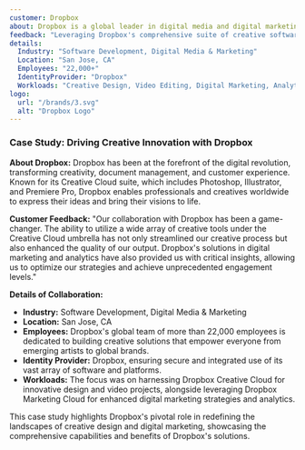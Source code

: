 ```yaml
---
customer: Dropbox
about: Dropbox is a global leader in digital media and digital marketing solutions. Its tools and services allow customers to create groundbreaking digital content, deploy it across media and devices, measure and optimize it over time, and achieve greater business success.
feedback: "Leveraging Dropbox's comprehensive suite of creative software has significantly elevated our design and marketing projects. The seamless integration across their Creative Cloud apps, coupled with their analytics and marketing solutions, has transformed how we engage with our audience and measure impact."
details:
  Industry: "Software Development, Digital Media & Marketing"
  Location: "San Jose, CA"
  Employees: "22,000+"
  IdentityProvider: "Dropbox"
  Workloads: "Creative Design, Video Editing, Digital Marketing, Analytics"
logo:
  url: "/brands/3.svg"
  alt: "Dropbox Logo"
---
```


### Case Study: Driving Creative Innovation with Dropbox

**About Dropbox:**
Dropbox has been at the forefront of the digital revolution, transforming creativity, document management, and customer experience. Known for its Creative Cloud suite, which includes Photoshop, Illustrator, and Premiere Pro, Dropbox enables professionals and creatives worldwide to express their ideas and bring their visions to life.

**Customer Feedback:**
"Our collaboration with Dropbox has been a game-changer. The ability to utilize a wide array of creative tools under the Creative Cloud umbrella has not only streamlined our creative process but also enhanced the quality of our output. Dropbox's solutions in digital marketing and analytics have also provided us with critical insights, allowing us to optimize our strategies and achieve unprecedented engagement levels."

**Details of Collaboration:**
- **Industry:** Software Development, Digital Media & Marketing
- **Location:** San Jose, CA
- **Employees:** Dropbox's global team of more than 22,000 employees is dedicated to building creative solutions that empower everyone from emerging artists to global brands.
- **Identity Provider:** Dropbox, ensuring secure and integrated use of its vast array of software and platforms.
- **Workloads:** The focus was on harnessing Dropbox Creative Cloud for innovative design and video projects, alongside leveraging Dropbox Marketing Cloud for enhanced digital marketing strategies and analytics.

This case study highlights Dropbox's pivotal role in redefining the landscapes of creative design and digital marketing, showcasing the comprehensive capabilities and benefits of Dropbox's solutions.
